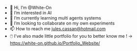 - 👋 Hi, I’m @White-On
- 👀 I’m interested in AI
- 🌱 I’m currently learning multi agents systems
- 💞️ I’m looking to collaborate on my own experiments
- 📫 How to reach me jules.cassan@hotmail.com
- 🖱️ I've also made little portfolio for you to better know me ! -> https://white-on.github.io/Portfolio_Website/


<!---
White-On/White-On is a ✨ special ✨ repository because its `README.md` (this file) appears on your GitHub profile.
You can click the Preview link to take a look at your changes.
--->
